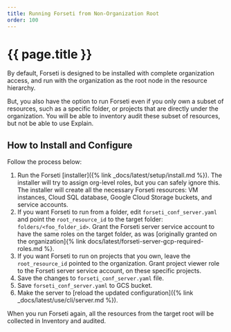 ```yaml
---
title: Running Forseti from Non-Organization Root
order: 100
---
```


# {{ page.title }}

By default, Forseti is designed to be installed with complete
organization access, and run with the organization as the root node in the
resource hierarchy.

But, you also have the option to run Forseti even if you only own a subset
of resources, such as a specific folder, or projects that are directly under
the organization. You will be able to inventory audit these subset of resources,
but not be able to use Explain.

## How to Install and Configure

Follow the process below:

   1. Run the Forseti [installer]({% link _docs/latest/setup/install.md %}).
   The installer will try to assign org-level roles, but you can safely ignore
   this. The installer will create all the necessary Forseti resources:
   VM instances, Cloud SQL database, Google Cloud Storage buckets, and service
   accounts.
   1. If you want Forseti to run from a folder, edit `forseti_conf_server.yaml`
   and point the `root_resource_id` to the target folder:
   `folders/<foo_folder_id>`. Grant the Forseti server service account to have
   the same roles on the target folder, as was [originally granted on the
   organization]{% link docs/latest/forseti-server-gcp-required-roles.md %}.
   1. If you want Forseti to run on projects that you own, leave the
   `root_resource_id` pointed to the organization. Grant project
   viewer role to the Forseti server service account, on these specific
   projects.
   1. Save the changes to `forseti_conf_server.yaml` file.
   1. Save `forseti_conf_server.yaml` to GCS bucket.
   1. Make the server to
   [reload the updated configuration]({% link _docs/latest/use/cli/server.md %}).

When you run Forseti again, all the resources from the target root
will be collected in Inventory and audited.
